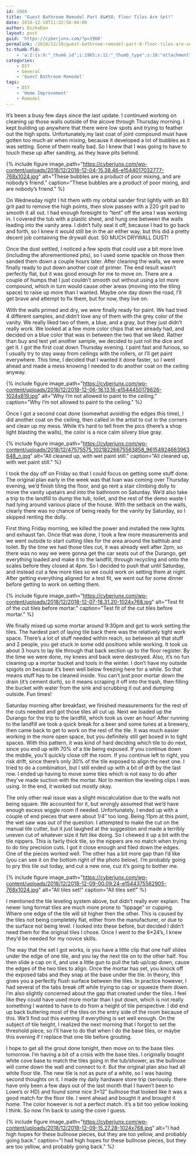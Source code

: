 ```yaml
---
id: 1960
title: "Guest Bathroom Remodel Part 8&#58; Floor Tiles Are Set!"
date: 2018-12-10T11:22:56-04:00
author: DizkoDan
layout: post
guid: 'https://cyberjunx.com/?p=1960'
permalink: /2018/12/10/guest-bathroom-remodel-part-8-floor-tiles-are-set/
tc-thumb-fld:
    - 'a:2:{s:9:"_thumb_id";i:1965;s:11:"_thumb_type";s:10:"attachment";}'
categories:
    - DIY
    - General
    - 'Guest Bathroom Remodel'
tags:
    - DIY
    - 'Home Improvement'
    - Remodel
---
```


It’s been a busy few days since the last update. I continued working on cleaning up those walls outside of the alcove through Thursday morning. I kept building up anywhere that there were low spots and trying to feather out the high spots. Unfortunately,my last coat of joint compound must have gotten too much air when mixing, because it developed a lot of bubbles as it was setting. Some of them really bad. So I knew that I was going to have to touch these up after sanding, as they leave pits behind.

{% include figure image_path="https://cyberjunx.com/wp-content/uploads/2018/12/2018-12-04-15.38.46-e1544017032777-768x1024.jpg" alt="These bubbles are a product of poor mixing, and are nobody’s friend." caption="These bubbles are a product of poor mixing, and are nobody’s friend." %}

 On Wednesday night I hit them with my orbital sander first lightly with an 80 grit pad to remove the high points, then slow passes with a 220 grit pad to smooth it all out. I had enough foresight to “tent” off the area I was working in. I covered the tub with a plastic sheet, and hung one between the walls leading into the vanity area. I didn’t fully seal it off, because I had to go back and forth, so I knew it would still be in the air either way, but this did a pretty decent job containing the drywall dust. SO MUCH DRYWALL DUST!

Once the dust settled, I noticed a few spots that could use a bit more love (including the aforementioned pits), so I used some spackle on those then sanded them down a couple hours later. After cleaning the walls, we were finally ready to put down another coat of primer. The end result wasn’t perfectly flat, but it was good enough for me to move on. There are a couple of humps that I just couldn’t smooth out without using a lot more compound, which in turn would cause other areas (moving into the tiling space) to raise up more than I wanted. Maybe one day down the road, I’ll get brave and attempt to fix them, but for now, they live on.

With the walls primed and dry, we were finally ready for paint. We had tried 4 different samples, and didn’t love any of them with the grey color of the vanity. We really liked two of them, a blue, and a gray, but they just didn’t really work. We looked at a few more color chips that we already had, and decided on a blue color that was in between the two that we liked. Rather than buy and test yet another sample, we decided to just roll the dice and get it. I got the first coat down Thursday evening. I paint fast and furious, so I usually try to stay away from ceilings with the rollers, or I’ll get paint everywhere. This time, I decided that I wanted it done faster, so I went ahead and made a mess knowing I needed to do another coat on the ceiling anyway.

{% include figure image_path="https://cyberjunx.com/wp-content/uploads/2018/12/2018-12-06-18.13.16-e1544450178626-1024x819.jpg" alt="Why I’m not allowed to paint to the ceiling." caption="Why I’m not allowed to paint to the ceiling." %}

Once I got a second coat done (somewhat avoiding the edges this time), I did another coat on the ceiling, then called in the artist to cut in the corners and clean up my mess. While it’s hard to tell from the pics (there’s a shop light blasting the walls), the color is a nice calm silvery blue gray.

{% include figure image_path="https://cyberjunx.com/wp-content/uploads/2018/12/47575575_10218226675563858_96154924663963648_n.jpg" alt="All cleaned up, with wet paint still." caption="All cleaned up, with wet paint still." %}

I took the day off on Friday so that I could focus on getting some stuff done. The original plan early in the week was that Ivan was coming over Thursday evening, we’d finish tiling the floor, and go rent a stair climbing dolly to move the vanity upstairs and into the bathroom on Saturday. We’d also take a trip to the landfill to dump the tub, toilet, and the rest of the demo waste I had lying around various place of the house. With the setback on the walls, clearly there was no chance of being ready for the vanity by Saturday, so I skipped renting the dolly.

First thing Friday morning, we killed the power and installed the new lights and exhaust fan. Once that was done, I took a few more measurements and we went outside to start cutting tiles for the area around the bathtub and toilet. By the time we had those tiles cut, it was already well after 2pm, so there was no way we were gonna get the car seats out of the Durango, get everything loaded and make it to the landfill, through recycling and onto the scales before they closed at 4pm. So I decided to push that until Saturday, and instead cut a few more tiles so we could work on setting them at night. After getting everything aligned for a test fit, we went out for some dinner before getting to work on setting them.

{% include figure image_path="https://cyberjunx.com/wp-content/uploads/2018/12/2018-12-07-18.31.20-1024x768.jpg" alt="Test fit of the cut tiles before mortar." caption="Test fit of the cut tiles before mortar." %}

We finally mixed up some mortar around 9:30pm and got to work setting the tiles. The hardest part of laying tile back there was the relatively tight work space. There’s a lot of stuff needed within reach, so between all that stuff and 2 people, you get stuck in some odd positions while working. It took us about 3 hours to lay tile through that back section up to the floor register. By the time we were done, my knees and back were destroyed. Also, it’s no fun cleaning up a mortar bucket and tools in the winter. I don’t have my outside spigots on because it’s been well below freezing here for a while. So that means stuff has to be cleaned inside. You can’t just poor mortar down the drain (it’s cement durh), so it means scraping it off into the trash, then filling the bucket with water from the sink and scrubbing it out and dumping outside. Fun times!

Saturday morning after breakfast, we finished measurements for the rest of the cuts needed and got those tiles all cut up. Next we loaded up the Durango for the trip to the landfill, which took us over an hour! After running to the landfill we took a quick break for a beer and some tunes at a brewery, then came back to get to work on the rest of the tile. It was much easier working in the more open space, but you definitely still get boxed in to tight spaces. With this pattern, it was kind of hard deciding which tile to do next, since you end up with 70% of a tile being exposed. If you continue down the middle, you’ll quickly close off the room. If you continue left to right, you risk drift, since there’s only 30% of the tile exposed to align the next one. I tried to do a combination, but I still ended up with a bit of drift by the last row. I ended up having to move some tiles which is not easy to do after they’ve made suction with the mortar. Not to mention the leveling clips I was using. In the end, it worked out mostly okay.

The only other real issue was a slight miscalculation due to the walls not being square. We accounted for it, but wrongly assumed that we’d have enough excess wiggle room if needed. Unfortunately, I ended up with a couple of end pieces that were about 1/4″ too long. Being 11pm at this point, the wet saw was out of the question. I attempted to make the cut on the manual tile cutter, but it just laughed at the suggestion and made a terribly uneven cut of whatever size it felt like doing. So I chewed it up a bit with the tile nippers. This is fairly thick tile, so the nippers are no match when trying to do tiny precision cuts. I got it close enough and filed down the edges. One of the pieces worked well. The other has a bit more gap than I’d like (you can see it on the bottom right of the photo below). I’m probably going to pry this tile out today, and cut a new one, cuz it’s going to bother me.

{% include figure image_path="https://cyberjunx.com/wp-content/uploads/2018/12/2018-12-09-00.09.24-e1544375562905-768x1024.jpg" alt="All tiles set!" caption="All tiles set!" %}

I mentioned the tile leveling system above, but didn’t really ever explain. The newer long format tiles are much more prone to “lippage” or cupping. Where one edge of the tile will sit higher then the other. This is caused by the tiles not being completely flat, either from the manufacturer, or due to the surface not being level. I looked into these before, but decided I didn’t need them for the original tiles I chose. Once I went to the 6×24’s, I knew they’d be needed for my novice skills.

The way that the set I got works, is you have a little clip that one half slides under the edge of one tile, and you lay the next tile on to the other half. You then slide a cap on it, and use a little gun to pull the tab up/cap down, cause the edges of the two tiles to align. Once the mortar has set, you knock off the exposed tabs and they snap at the base under the tile. In theory, this gives you a perfectly flush surface between the tiles. In practice however, I had several of the tabs break off while trying to cap or squeeze them down. I’m also slightly concerned about the gap that created under the tiles. I feel like they could have used more mortar than I put down, which is not really something I wanted to have to do from a height of tile perspective. I did end up back buttering most of the tiles on the entry side of the room because of this. We’ll find out this evening if everything is set well enough. On the subject of tile height, I realized the next morning that I forgot to set the threshold piece, so I’ll have to do that when I do the base tiles, or maybe this evening if I replace that one tile before grouting.

 I hope to get all the grout done tonight, then move on to the base tiles tomorrow. I’m having a bit of a crisis with the base tiles. I originally bought white cove base to match the tiles going in the tub/shower, as the bullnose will come down the wall and connect to it. But the original plan also had all white floor tile. The new tile is not as pure of a white, so I was having second thoughts on it. I made my daily hardware store trip (seriously. there have only been a few days out of the last month that I haven’t been to Lowe’s or HD) and found some nice 3×12″ bullnose that looked like it was a good match for the floor tile. I went ahead and bought it and brought it home. The color however is not a perfect match. It’s a bit too yellow looking I think. So now I’m back to using the cove I guess.

{% include figure image_path="https://cyberjunx.com/wp-content/uploads/2018/12/2018-12-09-15.27.28-1024x768.jpg" alt="I had high hopes for these bullnose pieces, but they are too yellow, and probably going back." caption="I had high hopes for these bullnose pieces, but they are too yellow, and probably going back." %}

